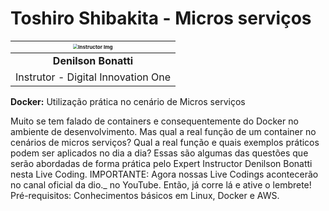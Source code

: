 # Toshiro Shibakita - Micros serviços

| <img src="https://avatars.githubusercontent.com/u/19753377?v=4" alt="Instructor Img" style="zoom:50%;" /> |
| :----------------------------------------------------------: |
|                     **Denilson Bonatti**                     |
|              Instrutor - Digital Innovation One              |

**Docker:** Utilização prática no cenário de Micros serviços

Muito se tem falado de containers e consequentemente do Docker no ambiente de desenvolvimento. Mas qual a real função de um container no cenários de micros serviços? Qual a real função e quais exemplos práticos podem ser aplicados no dia a dia? Essas são algumas das questões que serão abordadas de forma prática pelo Expert Instructor Denilson Bonatti nesta Live Coding. IMPORTANTE: Agora nossas Live Codings acontecerão no canal oficial da dio._ no YouTube. Então, já corre lá e ative o lembrete! Pré-requisitos: Conhecimentos básicos em Linux, Docker e AWS.
